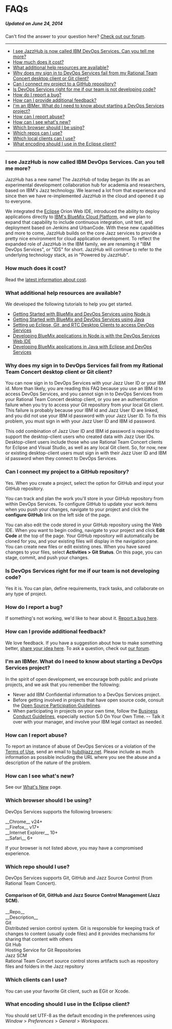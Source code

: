 # FAQs
##### Updated on June 24, 2014

Can't find the answer to your question here? [Check out our forum](https://www.ibmdw.net/answers?community=jazzhub).
____

-   [I see JazzHub is now called IBM DevOps Services. Can you tell me
    more?](#q1)
-   [How much does it cost?](#q2)
-   [What additional help resources are available?](#q17)
-   [Why does my sign in to DevOps Services fail from my Rational Team
    Concert desktop client or Git client?](#rtcgit)
-   [Can I connect my project to a GitHub repository?](#git)
-   [Is DevOps Services right for me if our team is not developing
    code?](#q5)
-   [How do I report a bug?](#q7)
-   [How can I provide additional feedback?](#q8)
-   [I'm an IBMer. What do I need to know about starting a DevOps
    Services project?](#ibmer)
-   [How can I report abuse?](#q18)
-   [How can I see what's new?](#q19)
-   [Which browser should I be using?](#q20)
-   [Which repos can  I use?](#q21)
-   [Which local clients can I use?](#q22)
-   [What encoding should I use in the Eclipse client?](#rtc)

____

<a name="q1"></a>

### I see JazzHub is now called IBM DevOps Services. Can you tell me more? 

JazzHub has a new name! The JazzHub of today began its life as an experimental development collaboration hub for academia and researchers, based on IBM's Jazz technology. We learned a lot from that experience and since then we have re-implemented JazzHub in the cloud and opened it up to everyone.

We integrated the [Eclipse](http://eclipse.org/ "Eclipse") Orion Web IDE, introduced the ability to deploy applications directly to [IBM's BlueMix Cloud Platform](https://ace.ng.bluemix.net/ "BlueMix"), and we
plan to expand that capability to include continuous integration, unit test, and deployment based on Jenkins and UrbanCode. With these new capabilities and more to come, JazzHub builds on the core Jazz services to provide a pretty nice environment for cloud application development. To reflect the expanded role of JazzHub in the IBM family, we are renaming it "IBM DevOps Services", or "IDS" for short. JazzHub will continue to refer to the underlying technology stack, as in "Powered by JazzHub".

<a name="q2"></a>

### How much does it cost?

Read the [latest information about cost](/learn/cost).

<a name="q17"></a>

### What additional help resources are available? 

We developed the following tutorials to help you get started.

- [Getting Started with BlueMix and DevOps Services using Node.js](/tutorials/jazzeditor)
- [Getting Started with BlueMix and DevOps Services using Java](/tutorials/jazzeditorjava)
- [Setting up Eclipse, Git, and RTC Desktop Clients to access DevOps Services](/tutorials/clients)
- [Developing BlueMix applications in Node.js with the DevOps Services Web IDE](/tutorials/jazzweb)
- [Developing BlueMix applications in Java with Eclipse and DevOps Services](/tutorials/jazzrtc)

<a name="rtcgit"></a>

### Why does my sign in to DevOps Services fail from my Rational Team Concert desktop client or Git client? 

You can now sign in to DevOps Services with your Jazz User ID or your IBM id. More than likely, you are reading this FAQ because you use an IBM id to access DevOps Services, and you cannot sign in to DevOps Services from your Rational Team Concert desktop client, or you see an authentication failure when you try to access your Git repository from your local Git client. This failure is probably because your IBM id and Jazz User ID are linked, and you did not use your IBM id password with your Jazz User ID. To fix this problem, you must sign in with your Jazz User ID and IBM id password.

This odd combination of Jazz User ID and IBM id password is required to support the desktop-client users who created data with Jazz User IDs. Desktop-client users include those who use Rational Team Concert clients for Eclipse and Visual Studio, as well as any local Git client. So, for now, new or existing desktop-client users must sign in with their Jazz User ID and IBM id password when they connect to DevOps Services.

<a name="git"></a>

### Can I connect my project to a GitHub repository? 

Yes. When you create a project, select the option for GitHub and input your GitHub repository.

You can track and plan the work you'll store in your GitHub repository from within DevOps Services. To configure GitHub to update your work items when you push your changes, navigate to your project and click the **configure GitHub** link on the left side of the page.

You can also edit the code stored in your GitHub repository using the Web IDE. When you want to begin coding, navigate to your project and click **Edit Code** at the top of the page. Your GitHub repository will automatically be cloned for you, and your existing files will display in the navigation pane. You can create new files or edit existing ones. When you have saved changes to your files, select **Activities \> Git Status**. On this page, you can stage, commit, and push your changes.

<a name="q5"></a>

### Is DevOps Services right for me if our team is not developing code? 

Yes it is. You can plan, define requirements, track tasks, and collaborate on any type of project.

<a name="q7"></a>

### How do I report a bug? 

If something's not working, we'd like to hear about it. [Report a bug here](https://hub.jazz.net/ccm01/web/projects/srich%20%7C%20JazzHub#action=com.ibm.team.dashboard.viewDashboard).

<a name="q8"></a>

### How can I provide additional feedback?

We love feedback. If you have a suggestion about how to make something better, [share your idea here](https://hub.jazz.net/ccm01/web/projects/srich%20%7C%20JazzHub#action=com.ibm.team.dashboard.viewDashboard).
To ask a question, check out [our forum](https://www.ibmdw.net/answers?community=jazzhub).

<a name="ibmer"></a>

### I'm an IBMer. What do I need to know about starting a DevOps Services project? 

In the spirit of open development, we encourage both public and private
projects, and we ask that you remember the following:

- Never add IBM Confidential information to a DevOps Services project. 
- Before getting involved in projects that have open source code, consult the [Open Source Participation Guidelines](https://w3-connections.ibm.com/wikis/home?lang=en-us#!/wiki/W783ba5fa6c1a_40b3_945a_07d0eb0115bd).
- When participating in projects on your own time, follow the [Business Conduct Guidelines](http://w3-03.ibm.com/ibm/documents/corpdocweb.nsf/ContentDocsByTitle/Business+Conduct+Guidelines), especially section 5.0 On Your Own Time. -- Talk it over with your manager, and involve your IBM legal contact
  as needed.

<a name="q18"></a>

### How can I report abuse? 

To report an instance of abuse of DevOps Services or a violation of the
[Terms of Use](/terms), send an email to [hub@jazz.net](mailto:hub@jazz.net?Subject=Reporting%20abuse%20of%20JazzHub&Body=Please%20include%20the%20following%20information%3A%0A%0A%20-%20Your%20email%20address%3A%0A%20-%20The%20URL%28s%29%20where%20you%20observed%20abuse%20on%20Jazzhub%3A%0A%20-%20Any%20other%20details%20you%20feel%20could%20help%20in%20our%20investigation%20of%20this%20issue%3A%0A%0AThank%20you%20for%20your%20report%2C%0A%0AThe%20JazzHub%20Team). Please include as much information as possible including the URL where you see the abuse and a description of the nature of the problem.

<a name="q19"></a>

### How can I see what's new?

See our [What's New](/whatsnew) page.

<a name="q20"></a>
### Which browser should I be using? 

DevOps Services supports the following browsers:

<div class="jh-columns">
	<div class="f_left google-chrome pts pbs mrxs ">
		__Chrome__ v24+
	</div>
	<div class="f_left mozilla-firefox pts pbs mrxs ">
		__Firefox__ v17+
	</div>
	<div class="f_left microsoft-ie pts pbs mrxs ">
		__Internet Explorer__ 10+
	</div>
	<div class="f_left apple-safari pts pbs">
		__Safari__ 6+
	</div>
</div>


If your browser is not listed above, you may have a compromised experience.

<a name="q21"></a>

### Which repo should I use? 

DevOps Services supports Git, GitHub and Jazz Source Control (from Rational Team Concert).

#### Comparison of Git, GitHub and Jazz Source Control Management (Jazz SCM).

<div name="table-header" class="jh-columns pbs">
	<div class="jh-col-12-2 f_left prm">__Repo__</div>
	<div class="jh-col-12-7 prm">__Description__</div>
	
</div> 
<div name="git" class="jh-columns pbs">
	<div class="jh-col-12-2 f_left prm">Git</div>
	<div class="jh-col-12-7 prm">Distributed version control system. Git is responsible for keeping track of changes to content (usually code files) and it provides mechanisms for sharing that content with others</div>
	
</div> 
<div name="github" class="jh-columns pbs">
	<div class="jh-col-12-2 f_left prm">Git Hub</div>
	<div class="jh-col-12-7 prm">Hosting Service for Git Repositories</div>

</div> 
<div name="jazz-scm" class="jh-columns pbs">
	<div class="jh-col-12-2 f_left prm">Jazz SCM</div>
	<div class="jh-col-12-7 prm">Rational Team Concert source control stores artifacts such as repository files and folders in the Jazz repsitory</div>
	
</div> 

<a name="q22"></a>

### Which clients can I use? 

You can use your favorite Git client, such as EGit or Xcode.

<a name="rtc"></a>

### What encoding should I use in the Eclipse client?

You should set UTF-8 as the default encoding in the preferences using *Window* > *Preferences* > *General* > *Workspaces*.